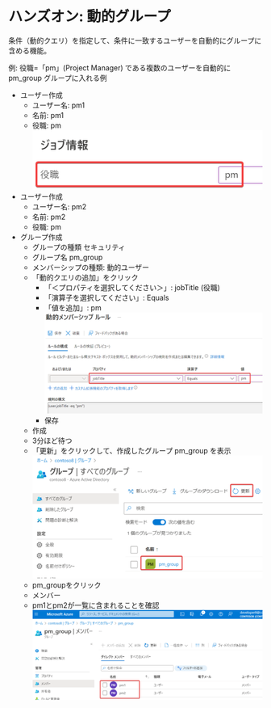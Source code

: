 # ハンズオン: 動的グループ

条件（動的クエリ）を指定して、条件に一致するユーザーを自動的にグループに含める機能。

例: 役職=「pm」(Project Manager) である複数のユーザーを自動的に pm_group グループに入れる例

- ユーザー作成
  - ユーザー名:  pm1
  - 名前:  pm1
  - 役職:  pm![](../images/ss-2022-09-25-20-45-15.png)
- ユーザー作成
  - ユーザー名:  pm2
  - 名前:  pm2
  - 役職:  pm
- グループ作成
  - グループの種類 セキュリティ
  - グループ名 pm_group
  - メンバーシップの種類: 動的ユーザー
  - 「動的クエリの追加」をクリック
    - 「＜プロパティを選択してください＞」: jobTitle (役職)
    - 「演算子を選択してください」: Equals
    - 「値を追加」: pm![](../images/ss-2022-09-25-20-46-03.png)
    - 保存
  - 作成
  - 3分ほど待つ
  - 「更新」をクリックして、作成したグループ pm_group を表示![](../images/ss-2022-09-25-20-46-35.png)
  - pm_groupをクリック
  - メンバー
  - pm1とpm2が一覧に含まれることを確認 ![](../images/ss-2022-09-25-20-44-17.png)